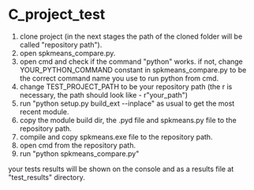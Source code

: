 # C_project_test

1. clone project (in the next stages the path of the cloned folder will be called "repository path").
2. open spkmeans_compare.py.
3. open cmd and check if the command "python" works. if not, change YOUR_PYTHON_COMMAND constant in spkmeans_compare.py to be the correct command name you use to run python from cmd.
4. change TEST_PROJECT_PATH to be your repository path (the r is necessary, the path should look like - r"your_path") 
5. run "python setup.py build_ext --inplace" as usual to get the most recent module.
6. copy the module build dir, the .pyd file and spkmeans.py file to the repository path.
7. compile and copy spkmeans.exe file to the repository path.
8. open cmd from the repository path.
9. run "python spkmeans_compare.py"

your tests results will be shown on the console and as a results file at "test_results" directory.
